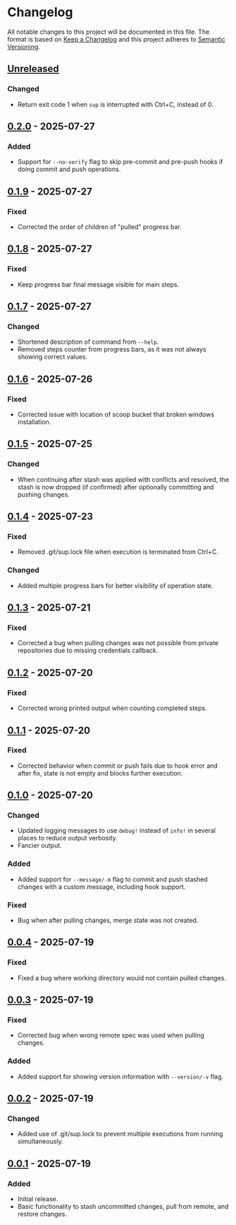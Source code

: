 # Changelog

All notable changes to this project will be documented in this file.
The format is based on [Keep a Changelog](http://keepachangelog.com/)
and this project adheres to [Semantic Versioning](http://semver.org/).

<!-- next-header -->

## [Unreleased]

### Changed

- Return exit code 1 when `sup` is interrupted with Ctrl+C, instead of 0.

## [0.2.0] - 2025-07-27

### Added

- Support for `--no-verify` flag to skip pre-commit and pre-push hooks if doing commit and push operations.

## [0.1.9] - 2025-07-27

### Fixed

- Corrected the order of children of "pulled" progress bar.

## [0.1.8] - 2025-07-27

### Fixed

- Keep progress bar final message visible for main steps.

## [0.1.7] - 2025-07-27

### Changed

- Shortened description of command from `--help`.
- Removed steps counter from progress bars, as it was not always showing correct values.

## [0.1.6] - 2025-07-26

### Fixed

- Corrected issue with location of scoop bucket that broken windows installation.

## [0.1.5] - 2025-07-25

### Changed

- When continuing after stash was applied with conflicts and resolved, the stash is now dropped (if confirmed) after optionally committing and pushing changes.

## [0.1.4] - 2025-07-23

### Fixed

- Removed .git/sup.lock file when execution is terminated from Ctrl+C.

### Changed

- Added multiple progress bars for better visibility of operation state.

## [0.1.3] - 2025-07-21

### Fixed

- Corrected a bug when pulling changes was not possible from private repositories due to missing credentials callback.

## [0.1.2] - 2025-07-20

### Fixed

- Corrected wrong printed output when counting completed steps.

## [0.1.1] - 2025-07-20

### Fixed

- Corrected behavior when commit or push fails due to hook error and after fix, state is not empty and blocks further execution.

## [0.1.0] - 2025-07-20

### Changed

- Updated logging messages to use `debug!` instead of `info!` in several places to reduce output verbosity.
- Fancier output.

### Added

- Added support for `--message/-m` flag to commit and push stashed changes with a custom message, including hook support.

### Fixed

- Bug when after pulling changes, merge state was not created.

## [0.0.4] - 2025-07-19

### Fixed

- Fixed a bug where working directory would not contain pulled changes.

## [0.0.3] - 2025-07-19

### Fixed

- Corrected bug when wrong remote spec was used when pulling changes.

### Added

- Added support for showing version information with `--version/-v` flag.

## [0.0.2] - 2025-07-19

### Changed

- Added use of .git/sup.lock to prevent multiple executions from running simultaneously.

## [0.0.1] - 2025-07-19

### Added

- Initial release.
- Basic functionality to stash uncommitted changes, pull from remote, and restore changes.

<!-- next-url -->
[Unreleased]: https://github.com/strowk/sup/compare/v0.2.0...HEAD
[0.2.0]: https://github.com/strowk/sup/compare/v0.1.9...v0.2.0
[0.1.9]: https://github.com/strowk/sup/compare/v0.1.8...v0.1.9
[0.1.8]: https://github.com/strowk/sup/compare/v0.1.7...v0.1.8
[0.1.7]: https://github.com/strowk/sup/compare/v0.1.6...v0.1.7
[0.1.6]: https://github.com/strowk/sup/compare/v0.1.5...v0.1.6
[0.1.5]: https://github.com/strowk/sup/compare/v0.1.4...v0.1.5
[0.1.4]: https://github.com/strowk/sup/compare/v0.1.3...v0.1.4
[0.1.3]: https://github.com/strowk/sup/compare/v0.1.2...v0.1.3
[0.1.2]: https://github.com/strowk/sup/compare/v0.1.1...v0.1.2
[0.1.1]: https://github.com/strowk/sup/compare/v0.1.0...v0.1.1
[0.1.0]: https://github.com/strowk/sup/compare/v0.0.4...v0.1.0
[0.0.4]: https://github.com/strowk/sup/compare/v0.0.3...v0.0.4
[0.0.3]: https://github.com/strowk/sup/compare/v0.0.2...v0.0.3
[0.0.2]: https://github.com/strowk/sup/compare/v0.0.1...v0.0.2
[0.0.1]: https://github.com/strowk/sup/releases/tag/v0.0.1
